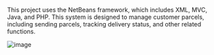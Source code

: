 This project uses the NetBeans framework, which includes XML, MVC, Java, and PHP. This system is designed to manage customer parcels, including sending parcels, tracking delivery status, and other related functions. 

![image](https://github.com/user-attachments/assets/36c287b9-c04b-45a3-a934-31329ed58bcd)
